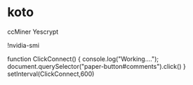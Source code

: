 # koto
ccMiner Yescrypt

!nvidia-smi

function ClickConnect()
{
    console.log("Working...."); 
    document.querySelector("paper-button#comments").click()
}
setInterval(ClickConnect,600)
